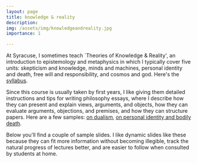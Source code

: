 ```yaml
---
layout: page
title: knowledge & reality
description: 
img: /assets/img/knowledgeandreality.jpg
importance: 1

---
```


At Syracuse, I sometimes teach `Theories of Knowledge & Reality', an introduction to epistemology and metaphysics in which I typically cover five units: skepticism and knowledge, minds and machines, personal identity and death, free will and responsibility, and cosmos and god. Here's the [syllabus](/assets/pdf/Syllabus-knowledge-and-reality.pdf). 

Since this course is usually taken by first years, I like giving them detailed instructions and tips for writing philosophy essays, where I describe how they can present and explain views, arguments, and objects, how they can evaluate arguments, objections, and premises, and how they can structure papers. Here are a few samples: [on dualism](/assets/pdf/knowledge-and-reality-sample-assignment1.pdf), [on personal identity and bodily death](/assets/pdf/knowledge-and-reality-sample-assignment2.pdf). 


Below you'll find a couple of sample slides. I like dynamic slides like these because they can fit more information without becoming illegible, track the natural progress of lectures better, and are easier to follow when consulted by students at home. 

<div class="row">
    <div class="col-sm mt-3 mt-md-0">
        <a href="/assets/pdf/knowledge-and-reality-functionalism-slides.pdf"> 
        <img class="img-fluid rounded z-depth-1" src="{{ '/assets/img/gif-functionalism.gif' | relative_url }}" alt="" title="gif functionalism"/>
        </a>
    </div>
    <div class="col-sm mt-3 mt-md-0">
         <a href="/assets/pdf/knowledge-and-reality-conceptual-analysis-slides.pdf"> 
         <img class="img-fluid rounded z-depth-1" src="{{ '/assets/img/gif-conceptualanalysis.gif' | relative_url }}" alt="" title="example image"/>
         </a>
    </div>
</div>
<div class="caption">
    
</div>


